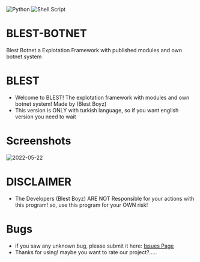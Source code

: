 ![Python](https://img.shields.io/badge/python-3670A0?style=for-the-badge&logo=python&logoColor=ffdd54) ![Shell Script](https://img.shields.io/badge/shell_script-%23121011.svg?style=for-the-badge&logo=gnu-bash&logoColor=white)

# BLEST-BOTNET
Blest Botnet a Explotation Framework with published modules and own botnet system
# BLEST
- Welcome to BLEST! The explotation framework with modules and own botnet system! Made by (Blest Boyz)
- This version is ONLY with turkish language, so if you want english version you need to wait

# Screenshots
![2022-05-22](https://user-images.githubusercontent.com/80381071/169860346-2fbb3e39-1252-4d99-bcc4-063491dccba0.png)

# DISCLAIMER
- The Developers (Blest Boyz) ARE NOT Responsible for your actions with this program! so, use this program for your OWN risk!

# Bugs
- if you saw any unknown bug, please submit it here: <a href="https://github.com/G00Dway/BLEST-BOTNET/issues">Issues Page</a>
- Thanks for using! maybe you want to rate our project?.....
